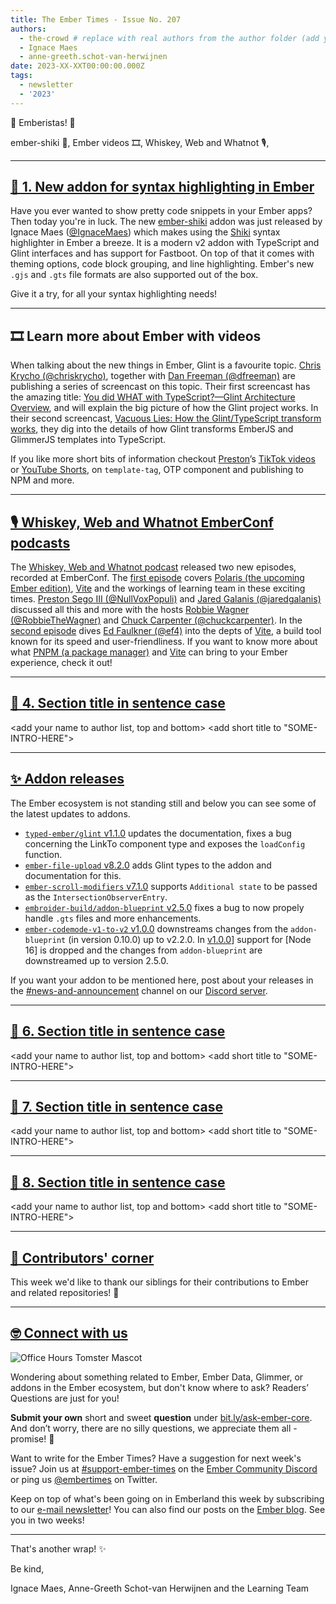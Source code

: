 ```yaml
---
title: The Ember Times - Issue No. 207
authors:
  - the-crowd # replace with real authors from the author folder (add yourself if you're not there)
  - Ignace Maes
  - anne-greeth.schot-van-herwijnen
date: 2023-XX-XXT00:00:00.000Z
tags:
  - newsletter
  - '2023'
---
```


👋 Emberistas! 🐹

<SOME-INTRO-HERE-TO-KEEP-THEM-SUBSCRIBERS-READING>

ember-shiki 🌈, Ember videos 🎞️,  Whiskey, Web and Whatnot 🎙️,

---

## [🌈 1. New addon for syntax highlighting in Ember](https://github.com/IgnaceMaes/ember-shiki)

Have you ever wanted to show pretty code snippets in your Ember apps? Then today you're in luck. The new [ember-shiki](https://github.com/IgnaceMaes/ember-shiki) addon was just released by Ignace Maes ([@IgnaceMaes](https://github.com/IgnaceMaes)) which makes using the [Shiki](https://github.com/shikijs/shiki) syntax highlighter in Ember a breeze. It is a modern v2 addon with TypeScript and Glint interfaces and has support for Fastboot. On top of that it comes with theming options, code block grouping, and line highlighting. Ember's new `.gjs` and `.gts` file formats are also supported out of the box.

Give it a try, for all your syntax highlighting needs!

---

## 🎞️ Learn more about Ember with videos

When talking about the new things in Ember, Glint is a favourite topic. [Chris Krycho (@chriskrycho)](https://github.com/chriskrycho), together with [Dan Freeman (@dfreeman)](https://github.com/dfreeman) are publishing a series of screencast on this topic. Their first screencast has the amazing title: [You did WHAT with TypeScript?—Glint Architecture Overview](https://youtu.be/MLpP8D3cY7M?si=7ro6801LQZtkjaVT), and will explain the big picture of how the Glint project works. In their second screencast, [Vacuous Lies: How the Glint/TypeScript transform works](https://www.youtube.com/watch?v=Xhv1jAV5cZI), they dig into the details of how Glint transforms EmberJS and GlimmerJS templates into TypeScript.

If you like more short bits of information checkout [Preston](https://github.com/NullVoxPopuli)’s [TikTok videos](https://www.tiktok.com/@nullvoxpopuli) or [YouTube Shorts](https://www.youtube.com/channel/UCOZ7i6NiYjG0NyH9_fQ6xfg), on `template-tag`, OTP component and publishing to NPM and more.

---

## [🎙️ Whiskey, Web and Whatnot EmberConf podcasts](https://whiskeywebandwhatnot.fm)
<!-- alex ignore hosts -->
The [Whiskey, Web and Whatnot podcast](https://whiskeywebandwhatnot.fm) released two new episodes, recorded at EmberConf. The [first episode](https://whiskeywebandwhatnot.fm/polaris-vite-and-exploring-the-future-of-ember-with-jared-galanis-and-preston-sego) covers [Polaris (the upcoming Ember edition)](https://emberjs.com/editions/polaris/), [Vite](https://vitejs.dev) and the workings of learning team in these exciting times. [Preston Sego III (@NullVoxPopuli)](https://github.com/NullVoxPopuli) and [Jared Galanis (@jaredgalanis)](https://github.com/jaredgalanis) discussed all this and more with the hosts [Robbie Wagner (@RobbieTheWagner)](https://github.com/robbiethewagner) and [Chuck Carpenter (@chuckcarpenter)](https://github.com/chuckcarpenter). In the [second episode](https://whiskeywebandwhatnot.fm/vite-debugging-and-pnpm-with-ed-faulkner) dives [Ed Faulkner (@ef4)](https://github.com/ef4) into the depts of [Vite](https://vitejs.dev), a build tool known for its speed and user-friendliness. If you want to know more about what [PNPM (a package manager)](https://pnpm.io) and [Vite](https://vitejs.dev) can bring to your Ember experience, check it out!

---

## [🐹 4. Section title in sentence case](section-url)

<change section title emoji>
<consider adding some bold to your paragraph>
<add the contributor in the post in format "FirstName LastName (@githubUserName)" linked to their GitHub account>
<please include link to external article/repo/etc in paragraph / body text, not just header title above>

<add your name to author list, top and bottom>
<add short title to "SOME-INTRO-HERE">

---

## [✨ Addon releases](section-url)

The Ember ecosystem is not standing still and below you can see some of the latest updates to addons.

- [`typed-ember/glint` v1.1.0](https://github.com/typed-ember/glint/releases/tag/1.1.0) updates the documentation, fixes a bug concerning the LinkTo component type and exposes the `loadConfig` function.
- [`ember-file-upload` v8.2.0](https://github.com/adopted-ember-addons/ember-file-upload/releases/tag/v8.2.0) adds Glint types to the addon and documentation for this.
- [`ember-scroll-modifiers` v7.1.0](https://github.com/elwayman02/ember-scroll-modifiers/releases/tag/v7.1.0) supports `Additional state` to be passed as the `IntersectionObserverEntry`.
- [`embroider-build/addon-blueprint` v2.5.0](https://github.com/embroider-build/addon-blueprint/releases/tag/v2.5.0) fixes a bug to now propely handle `.gts` files and more enhancements.
- [`ember-codemode-v1-to-v2` v1.0.0](https://github.com/ijlee2/ember-codemod-v1-to-v2/releases) downstreams changes from the `addon-blueprint` (in version 0.10.0) up to v2.2.0. In [v1.0.0](https://github.com/ijlee2/ember-codemod-v1-to-v2/releases/tag/1.0.0)] support for [Node 16] is dropped and the changes from `addon-blueprint` are downstreamed up to version 2.5.0.

If you want your addon to be mentioned here, post about your releases in the [#news-and-announcement](https://discord.com/channels/480462759797063690/480499624663056390) channel on our [Discord server](https://discord.gg/emberjs).

---

## [🐹 6. Section title in sentence case](section-url)

<change section title emoji>
<consider adding some bold to your paragraph>
<add the contributor in the post in format "FirstName LastName (@githubUserName)" linked to their GitHub account>
<please include link to external article/repo/etc in paragraph / body text, not just header title above>

<add your name to author list, top and bottom>
<add short title to "SOME-INTRO-HERE">

---

## [🐹 7. Section title in sentence case](section-url)

<change section title emoji>
<consider adding some bold to your paragraph>
<add the contributor in the post in format "FirstName LastName (@githubUserName)" linked to their GitHub account>
<please include link to external article/repo/etc in paragraph / body text, not just header title above>

<add your name to author list, top and bottom>
<add short title to "SOME-INTRO-HERE">

---

## [🐹 8. Section title in sentence case](section-url)

<change section title emoji>
<consider adding some bold to your paragraph>
<add the contributor in the post in format "FirstName LastName (@githubUserName)" linked to their GitHub account>
<please include link to external article/repo/etc in paragraph / body text, not just header title above>

<add your name to author list, top and bottom>
<add short title to "SOME-INTRO-HERE">

---

## [👏 Contributors' corner](https://guides.emberjs.com/release/contributing/repositories/)

<p>This week we'd like to thank our siblings for their contributions to Ember and related repositories! 💖</p>

---

## [🤓 Connect with us](https://docs.google.com/forms/d/e/1FAIpQLScqu7Lw_9cIkRtAiXKitgkAo4xX_pV1pdCfMJgIr6Py1V-9Og/viewform)

<div class="blog-row">
  <img class="float-right small transparent padded" alt="Office Hours Tomster Mascot" title="Readers' Questions" src="/images/tomsters/officehours.png" />

  <p>Wondering about something related to Ember, Ember Data, Glimmer, or addons in the Ember ecosystem, but don't know where to ask? Readers’ Questions are just for you!</p>

  <p><strong>Submit your own</strong> short and sweet <strong>question</strong> under <a href="https://bit.ly/ask-ember-core" target="rq">bit.ly/ask-ember-core</a>. And don’t worry, there are no silly questions, we appreciate them all - promise! 🤞</p>

  <p>Want to write for the Ember Times? Have a suggestion for next week's issue? Join us at <a href="https://discordapp.com/channels/480462759797063690/485450546887786506">#support-ember-times</a> on the <a href="https://discord.gg/emberjs">Ember Community Discord</a> or ping us <a href="https://twitter.com/embertimes">@embertimes</a> on Twitter.</p>

  <p>Keep on top of what's been going on in Emberland this week by subscribing to our <a href="https://embertimes.substack.com/">e-mail newsletter</a>! You can also find our posts on the <a href="https://blog.emberjs.com/tag/newsletter">Ember blog</a>. See you in two weeks!</p>
</div>

---

That's another wrap! ✨

Be kind,

Ignace Maes, Anne-Greeth Schot-van Herwijnen and the Learning Team
